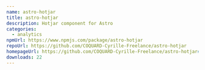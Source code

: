 ```yaml
---
name: astro-hotjar
title: astro-hotjar
description: Hotjar component for Astro
categories:
  - analytics
npmUrl: https://www.npmjs.com/package/astro-hotjar
repoUrl: https://github.com/COQUARD-Cyrille-Freelance/astro-hotjar
homepageUrl: https://github.com/COQUARD-Cyrille-Freelance/astro-hotjar#readme
downloads: 22
---
```

